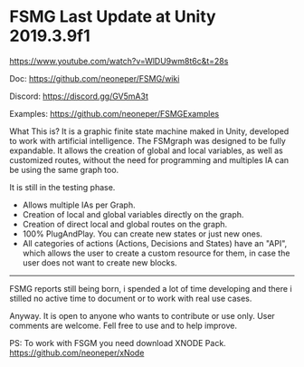 # FSMG Last Update at Unity 2019.3.9f1
https://www.youtube.com/watch?v=WlDU9wm8t6c&t=28s

Doc: https://github.com/neoneper/FSMG/wiki

Discord: https://discord.gg/GV5mA3t

Examples: https://github.com/neoneper/FSMGExamples

What This is?
It is a graphic finite state machine maked in Unity, developed to work with artificial intelligence.
The FSMgraph was designed to be fully expandable.
It allows the creation of global and local variables, as well as customized routes, without the need for programming and multiples IA can be using the same graph too.

It is still in the testing phase.

- Allows multiple IAs per Graph.
- Creation of local and global variables directly on the graph.
- Creation of direct local and global routes on the graph.
- 100% PlugAndPlay. You can create new states or just new ones.
- All categories of actions (Actions, Decisions and States) have an "API", which allows the user to create a custom resource for them, in case the user does not want to create new blocks.
-------------------------------------------
FSMG reports still being born, i spended a lot of time developing and there i stilled no active time to document or to work with real use cases.

Anyway. It is open to anyone who wants to contribute or use only. User comments are welcome.
Fell free to use and to help improve.

PS: To work with FSGM you need download XNODE Pack. 
https://github.com/neoneper/xNode
